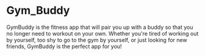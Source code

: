 # Gym_Buddy
GymBuddy is the fitness app that will pair you up with a buddy so that you no longer need to workout on your own. Whether you're tired of working out by yourself, too shy to go to the gym by yourself, or just looking for new friends, GymBuddy is the perfect app for you!

